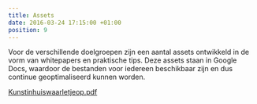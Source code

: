```yaml
---
title: Assets
date: 2016-03-24 17:15:00 +01:00
position: 9
---
```


Voor de verschillende doelgroepen zijn een aantal assets ontwikkeld in de vorm van whitepapers en praktische tips. Deze assets staan in Google Docs, waardoor de bestanden voor iedereen beschikbaar zijn en dus continue geoptimaliseerd kunnen worden. 

[Kunstinhuiswaarletjeop.pdf](/uploads/Kunstinhuiswaarletjeop.pdf)